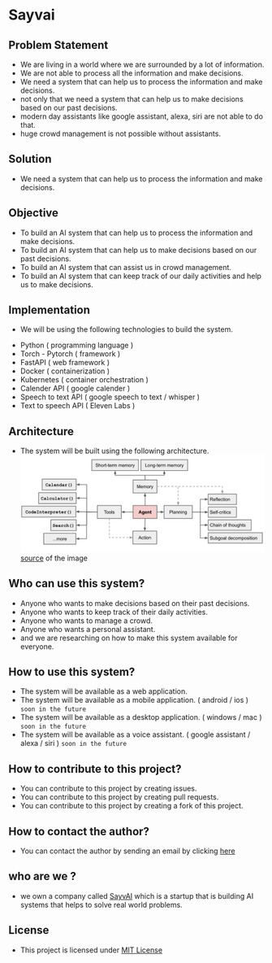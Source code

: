 # Sayvai

## Problem Statement
- We are living in a world where we are surrounded by a lot of information.
- We are not able to process all the information and make decisions.
- We need a system that can help us to process the information and make decisions.
- not only that we need a system that can help us to make decisions based on our past decisions.
- modern day assistants like google assistant, alexa, siri are not able to do that.
- huge crowd management is not possible without assistants.

## Solution
- We need a system that can help us to process the information and make decisions.

## Objective
- To build an AI system that can help us to process the information and make decisions.
- To build an AI system that can help us to make decisions based on our past decisions.
- To build an AI system that can assist us in crowd management.
- To build an AI system that can keep track of our daily activities and help us to make decisions.

## Implementation
- We will be using the following technologies to build the system.
* Python ( programming language )
* Torch - Pytorch ( framework )
* FastAPI ( web framework )
* Docker ( containerization )
* Kubernetes ( container orchestration )
* Calender API ( google calender )
* Speech to text API ( google speech to text / whisper )
* Text to speech API ( Eleven Labs )

## Architecture
- The system will be built using the following architecture.
![Alt text](image.png)
[source](https://lilianweng.github.io/posts/2023-06-23-agent/) of the image

## Who can use this system?
- Anyone who wants to make decisions based on their past decisions.
- Anyone who wants to keep track of their daily activities.
- Anyone who wants to manage a crowd.
- Anyone who wants a personal assistant.
- and we are researching on how to make this system available for everyone.

## How to use this system?
- The system will be available as a web application.
- The system will be available as a mobile application. ( android / ios ) `soon in the future`
- The system will be available as a desktop application. ( windows / mac ) `soon in the future`
- The system will be available as a voice assistant. ( google assistant / alexa / siri ) `soon in the future`

## How to contribute to this project?
- You can contribute to this project by creating issues.
- You can contribute to this project by creating pull requests.
- You can contribute to this project by creating a fork of this project.

## How to contact the author?
- You can contact the author by sending an email by clicking [here](mailto:sanjaypranav@sayvai.io)

## who are we ?
- we own a company called [SayvAI](https://sayvai.io) which is a startup that is building AI systems that helps to solve real world problems.

## License
- This project is licensed under [MIT License](../MIT-LICENSE.md)